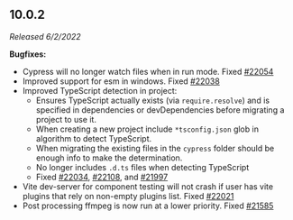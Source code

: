 ## 10.0.2

_Released 6/2/2022_

**Bugfixes:**

- Cypress will no longer watch files when in run mode. Fixed
  [#22054](https://github.com/cypress-io/cypress/issues/22054)
- Improved support for esm in windows. Fixed
  [#22038](https://github.com/cypress-io/cypress/issues/22038)
- Improved TypeScript detection in project:
  - Ensures TypeScript actually exists (via `require.resolve`) and is specified in
    dependencies or devDependencies before migrating a project to use it.
  - When creating a new project include `*tsconfig.json` glob in algorithm to
    detect TypeScript.
  - When migrating the existing files in the `cypress` folder should be enough
    info to make the determination.
  - No longer includes `.d.ts` files when detecting TypeScript
  - Fixed [#22034](https://github.com/cypress-io/cypress/issues/22034),
    [#22108](https://github.com/cypress-io/cypress/issues/22018), and
    [#21997](https://github.com/cypress-io/cypress/issues/21997)
- Vite dev-server for component testing will not crash if user has vite plugins
  that rely on non-empty plugins list. Fixed
  [#22021](https://github.com/cypress-io/cypress/issues/22021)
- Post processing ffmpeg is now run at a lower priority. Fixed
  [#21585](https://github.com/cypress-io/cypress/issues/21585)
